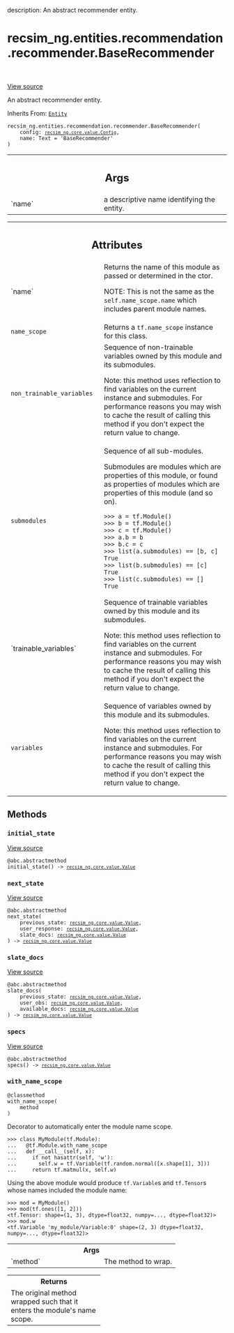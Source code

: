 description: An abstract recommender entity.

<div itemscope itemtype="http://developers.google.com/ReferenceObject">
<meta itemprop="name" content="recsim_ng.entities.recommendation.recommender.BaseRecommender" />
<meta itemprop="path" content="Stable" />
<meta itemprop="property" content="__init__"/>
<meta itemprop="property" content="initial_state"/>
<meta itemprop="property" content="next_state"/>
<meta itemprop="property" content="slate_docs"/>
<meta itemprop="property" content="specs"/>
<meta itemprop="property" content="with_name_scope"/>
</div>

# recsim_ng.entities.recommendation.recommender.BaseRecommender

<!-- Insert buttons and diff -->

<table class="tfo-notebook-buttons tfo-api nocontent" align="left">

</table>

<a target="_blank" href="https://github.com/google-research/recsim_ng/tree/master/recsim_ng/entities/recommendation/recommender.py">View
source</a>

An abstract recommender entity.

Inherits From: [`Entity`](../../../../recsim_ng/lib/tensorflow/entity/Entity.md)

<pre class="devsite-click-to-copy prettyprint lang-py tfo-signature-link">
<code>recsim_ng.entities.recommendation.recommender.BaseRecommender(
    config: <a href="../../../../recsim_ng/core/value/Config.md"><code>recsim_ng.core.value.Config</code></a>,
    name: Text = &#x27;BaseRecommender&#x27;
)
</code></pre>

<!-- Placeholder for "Used in" -->

<!-- Tabular view -->
 <table class="responsive fixed orange">
<colgroup><col width="214px"><col></colgroup>
<tr><th colspan="2"><h2 class="add-link">Args</h2></th></tr>

<tr>
<td>
`name`
</td>
<td>
a descriptive name identifying the entity.
</td>
</tr>
</table>

<!-- Tabular view -->
 <table class="responsive fixed orange">
<colgroup><col width="214px"><col></colgroup>
<tr><th colspan="2"><h2 class="add-link">Attributes</h2></th></tr>

<tr> <td> `name` </td> <td> Returns the name of this module as passed or
determined in the ctor.

NOTE: This is not the same as the `self.name_scope.name` which includes parent
module names. </td> </tr><tr> <td> `name_scope` </td> <td> Returns a
`tf.name_scope` instance for this class. </td> </tr><tr> <td>
`non_trainable_variables` </td> <td> Sequence of non-trainable variables owned
by this module and its submodules.

Note: this method uses reflection to find variables on the current instance and
submodules. For performance reasons you may wish to cache the result of calling
this method if you don't expect the return value to change. </td> </tr><tr> <td>
`submodules` </td> <td> Sequence of all sub-modules.

Submodules are modules which are properties of this module, or found as
properties of modules which are properties of this module (and so on).

```
>>> a = tf.Module()
>>> b = tf.Module()
>>> c = tf.Module()
>>> a.b = b
>>> b.c = c
>>> list(a.submodules) == [b, c]
True
>>> list(b.submodules) == [c]
True
>>> list(c.submodules) == []
True
```

</td> </tr><tr> <td> `trainable_variables` </td> <td> Sequence of trainable
variables owned by this module and its submodules.

Note: this method uses reflection to find variables on the current instance and
submodules. For performance reasons you may wish to cache the result of calling
this method if you don't expect the return value to change. </td> </tr><tr> <td>
`variables` </td> <td> Sequence of variables owned by this module and its
submodules.

Note: this method uses reflection to find variables on the current instance
and submodules. For performance reasons you may wish to cache the result
of calling this method if you don't expect the return value to change.
</td>
</tr>
</table>

## Methods

<h3 id="initial_state"><code>initial_state</code></h3>

<a target="_blank" href="https://github.com/google-research/recsim_ng/tree/master/recsim_ng/entities/recommendation/recommender.py">View
source</a>

<pre class="devsite-click-to-copy prettyprint lang-py tfo-signature-link">
<code>@abc.abstractmethod</code>
<code>initial_state() -> <a href="../../../../recsim_ng/core/value/Value.md"><code>recsim_ng.core.value.Value</code></a>
</code></pre>

<h3 id="next_state"><code>next_state</code></h3>

<a target="_blank" href="https://github.com/google-research/recsim_ng/tree/master/recsim_ng/entities/recommendation/recommender.py">View
source</a>

<pre class="devsite-click-to-copy prettyprint lang-py tfo-signature-link">
<code>@abc.abstractmethod</code>
<code>next_state(
    previous_state: <a href="../../../../recsim_ng/core/value/Value.md"><code>recsim_ng.core.value.Value</code></a>,
    user_response: <a href="../../../../recsim_ng/core/value/Value.md"><code>recsim_ng.core.value.Value</code></a>,
    slate_docs: <a href="../../../../recsim_ng/core/value/Value.md"><code>recsim_ng.core.value.Value</code></a>
) -> <a href="../../../../recsim_ng/core/value/Value.md"><code>recsim_ng.core.value.Value</code></a>
</code></pre>

<h3 id="slate_docs"><code>slate_docs</code></h3>

<a target="_blank" href="https://github.com/google-research/recsim_ng/tree/master/recsim_ng/entities/recommendation/recommender.py">View
source</a>

<pre class="devsite-click-to-copy prettyprint lang-py tfo-signature-link">
<code>@abc.abstractmethod</code>
<code>slate_docs(
    previous_state: <a href="../../../../recsim_ng/core/value/Value.md"><code>recsim_ng.core.value.Value</code></a>,
    user_obs: <a href="../../../../recsim_ng/core/value/Value.md"><code>recsim_ng.core.value.Value</code></a>,
    available_docs: <a href="../../../../recsim_ng/core/value/Value.md"><code>recsim_ng.core.value.Value</code></a>
) -> <a href="../../../../recsim_ng/core/value/Value.md"><code>recsim_ng.core.value.Value</code></a>
</code></pre>

<h3 id="specs"><code>specs</code></h3>

<a target="_blank" href="https://github.com/google-research/recsim_ng/tree/master/recsim_ng/entities/recommendation/recommender.py">View
source</a>

<pre class="devsite-click-to-copy prettyprint lang-py tfo-signature-link">
<code>@abc.abstractmethod</code>
<code>specs() -> <a href="../../../../recsim_ng/core/value/Value.md"><code>recsim_ng.core.value.Value</code></a>
</code></pre>

<h3 id="with_name_scope"><code>with_name_scope</code></h3>

<pre class="devsite-click-to-copy prettyprint lang-py tfo-signature-link">
<code>@classmethod</code>
<code>with_name_scope(
    method
)
</code></pre>

Decorator to automatically enter the module name scope.

```
>>> class MyModule(tf.Module):
...   @tf.Module.with_name_scope
...   def __call__(self, x):
...     if not hasattr(self, 'w'):
...       self.w = tf.Variable(tf.random.normal([x.shape[1], 3]))
...     return tf.matmul(x, self.w)
```

Using the above module would produce `tf.Variable`s and `tf.Tensor`s whose names
included the module name:

```
>>> mod = MyModule()
>>> mod(tf.ones([1, 2]))
<tf.Tensor: shape=(1, 3), dtype=float32, numpy=..., dtype=float32)>
>>> mod.w
<tf.Variable 'my_module/Variable:0' shape=(2, 3) dtype=float32,
numpy=..., dtype=float32)>
```

<!-- Tabular view -->
 <table class="responsive fixed orange">
<colgroup><col width="214px"><col></colgroup>
<tr><th colspan="2">Args</th></tr>

<tr>
<td>
`method`
</td>
<td>
The method to wrap.
</td>
</tr>
</table>

<!-- Tabular view -->
 <table class="responsive fixed orange">
<colgroup><col width="214px"><col></colgroup>
<tr><th colspan="2">Returns</th></tr>
<tr class="alt">
<td colspan="2">
The original method wrapped such that it enters the module's name scope.
</td>
</tr>

</table>
